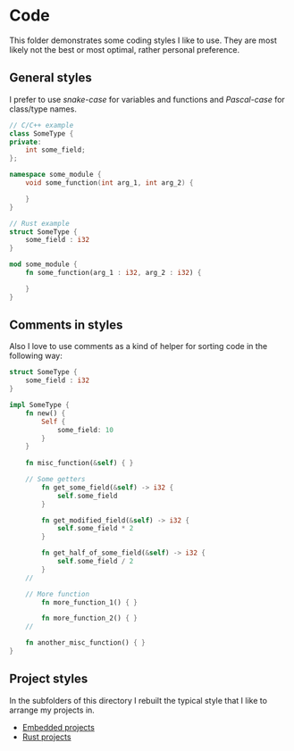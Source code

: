 # Code

This folder demonstrates some coding styles I like to use. They are most likely not the best or most optimal, rather personal preference.

## General styles

I prefer to use *snake-case* for variables and functions and *Pascal-case* for class/type names.

```cpp
// C/C++ example
class SomeType {
private:
    int some_field;
}; 

namespace some_module {
    void some_function(int arg_1, int arg_2) {

    }
}
```

```rs
// Rust example
struct SomeType {
    some_field : i32
}

mod some_module {
    fn some_function(arg_1 : i32, arg_2 : i32) {

    } 
}
```

## Comments in styles

Also I love to use comments as a kind of helper for sorting code in the following way:

```rs
struct SomeType {
    some_field : i32
}

impl SomeType {
    fn new() {
        Self {
            some_field: 10
        }
    }
    
    fn misc_function(&self) { }

    // Some getters
        fn get_some_field(&self) -> i32 {
            self.some_field
        }

        fn get_modified_field(&self) -> i32 {
            self.some_field * 2
        }

        fn get_half_of_some_field(&self) -> i32 {
            self.some_field / 2
        }
    // 

    // More function
        fn more_function_1() { }

        fn more_function_2() { }
    //

    fn another_misc_function() { }
}
```

## Project styles

In the subfolders of this directory I rebuilt the typical style that I like to arrange my projects in.

- [Embedded projects](some_embedded_project/)
- [Rust projects](some_rust_project/)